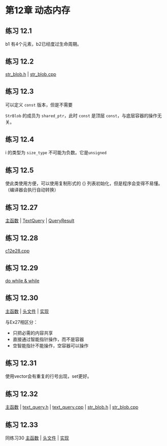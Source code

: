 # 第12章 动态内存

## 练习 12.1

b1 有4个元素，b2已经度过生命周期。

## 练习 12.2

[str_blob.h](str_blob.h) | [str_blob.cpp](str_blob.cpp)

## 练习 12.3

可以定义 `const` 版本，但是不需要

`StrBlob` 的成员为 `shared_ptr`，此时 `const` 是顶层 `const`，与底层容器的操作无关。

## 练习 12.4

i 的类型为 `size_type` 不可能为负数。它是`unsigned`

## 练习 12.5

使此类使用方便，可以使用复制形式的 {} 列表初始化，但是程序会变得不易懂。（编译器会执行自动转换）

## 练习 12.27

[主函数](e27/testquery.cpp) | [TextQuery](e27/text_query.h) | [QueryResult](e27/query_result.h)

## 练习 12.28

[c12e28.cpp](e28/c12e28.cpp)

## 练习 12.29

[do while & while](e27/testquery.cpp)

## 练习 12.30

[主函数](e30/c12e30.cpp) | [头文件](e30/text_query.h) | [实现](e30/text_query.cpp)

与Ex27相区分：

*  只把必需的内容共享
*  直接通过智能指针操作，而不是容器
*  空智能指针不能操作，空容器可以操作

## 练习 12.31

使用vector会有重复的行号出现，set更好。

## 练习 12.32

[主函数](e32/c12e32.cpp) | [text_query.h](e32/text_query.h) | [text_query.cpp](e32/text_query.cpp) | [str_blob.h](e32/str_blob.h) | [str_blob.cpp](e32/str_blob.cpp)

## 练习 12.33

同练习30  [主函数](e30/c12e30.cpp) | [头文件](e30/text_query.h) | [实现](e30/text_query.cpp)
